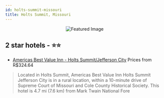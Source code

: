 ```yaml
---
id: holts-summit-missouri
title: Holts Summit, Missouri
---
```


<center><img src="https://i.travelapi.com/hotels/1000000/50000/42700/42613/cdf03df1_b.jpg" alt="Featured Image" /></center>


##  2 star hotels - ⭐️⭐️

-    [Americas Best Value Inn - Holts Summit/Jefferson City](https://us.hurb.com/hotels/holts-summit/americas-best-value-inn-holts-summit-jefferson-city-JNP-JP155418?cmp=18055) Prices from R$324.64
   > Located in Holts Summit, Americas Best Value Inn Holts Summit Jefferson City is in a rural location, within a 10-minute drive of Supreme Court of Missouri and Cole County Historical Society. This hotel is 4.7 mi (7.6 km) from Mark Twain National Fore
